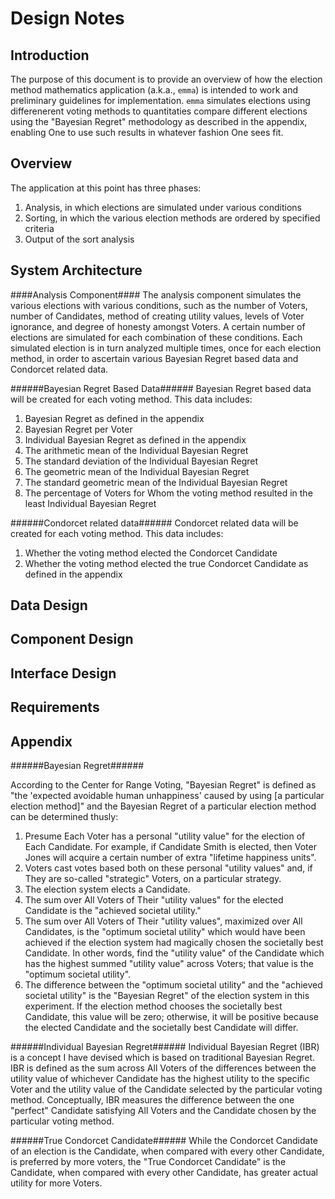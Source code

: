 Design Notes
============

Introduction
------------
The purpose of this document is to provide an overview of how the election method mathematics application (a.k.a., `emma`) is intended to work and preliminary guidelines for implementation. `emma` simulates elections using differenerent voting methods to quantitaties compare different elections using the "Bayesian Regret" methodology as described in the appendix, enabling One to use such results in whatever fashion One sees fit.

Overview
--------
The application at this point has three phases:
  1. Analysis, in which elections are simulated under various conditions
  1. Sorting, in which the various election methods are ordered by specified criteria
  1. Output of the sort analysis

System Architecture
-------------------
####Analysis Component####
The analysis component simulates the various elections with various conditions, such as the number of Voters, number of Candidates, method of creating utility values, levels of Voter ignorance, and degree of honesty amongst Voters. A certain number of elections are simulated for each combination of these conditions. Each simulated election is in turn analyzed multiple times, once for each election method, in order to ascertain various Bayesian Regret based data and Condorcet related data.

######Bayesian Regret Based Data######
Bayesian Regret based data will be created for each voting method. This data includes:
1. Bayesian Regret as defined in the appendix
1. Bayesian Regret per Voter
1. Individual Bayesian Regret as defined in the appendix
1. The arithmetic mean of the Individual Bayesian Regret
1. The standard deviation of the Individual Bayesian Regret
1. The geometric mean of the Individual Bayesian Regret
1. The standard geometric mean of the Individual Bayesian Regret
1. The percentage of Voters for Whom the voting method resulted in the least Individual Bayesian Regret

######Condorcet related data######
Condorcet related data will be created for each voting method. This data includes:
1. Whether the voting method elected the Condorcet Candidate
1. Whether the voting method elected the true Condorcet Candidate as defined in the appendix

Data Design
-----------

Component Design
----------------

Interface Design
----------------

Requirements
------------

Appendix
----------
######Bayesian Regret######

According to the Center for Range Voting, "Bayesian Regret" is defined as "the 'expected avoidable human unhappiness' caused by using [a particular election method]" and the Bayesian Regret of a particular election method can be determined thusly:

1. Presume Each Voter has a personal "utility value" for the election of Each Candidate. For example, if Candidate Smith is elected, then Voter Jones will acquire a certain number of extra "lifetime happiness units".
1. Voters cast votes based both on these personal "utility values" and, if They are so-called "strategic" Voters, on a particular strategy.
1. The election system elects a Candidate.
1. The sum over All Voters of Their "utility values" for the elected Candidate is the "achieved societal utility."
1. The sum over All Voters of Their "utility values", maximized over All Candidates, is the "optimum societal utility" which would have been achieved if the election system had magically chosen the societally best Candidate. In other words, find the "utility value" of the Candidate which has the highest summed "utility value" across Voters; that value is the "optimum societal utility".
1. The difference between the "optimum societal utility" and the "achieved societal utility" is the "Bayesian Regret" of the election system in this experiment. If the election method chooses the societally best Candidate, this value will be zero; otherwise, it will be positive because the elected Candidate and the societally best Candidate will differ.

######Individual Bayesian Regret######
Individual Bayesian Regret (IBR) is a concept I have devised which is based on traditional Bayesian Regret. IBR is defined as the sum across All Voters of the differences between the utility value of whichever Candidate has the highest utility to the specific Voter and the utility value of the Candidate selected by the particular voting method. Conceptually, IBR measures the difference between the one "perfect" Candidate satisfying All Voters and the Candidate chosen by the particular voting method.

######True Condorcet Candidate######
While the Condorcet Candidate of an election is the Candidate, when compared with every other Candidate, is preferred by more voters, the "True Condorcet Candidate" is the Candidate, when compared with every other Candidate, has greater actual utility for more Voters.